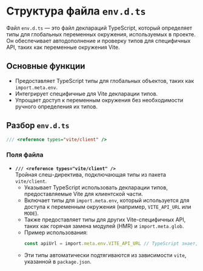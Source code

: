 # Структура файла `env.d.ts`

Файл `env.d.ts` — это файл деклараций TypeScript, который определяет типы для глобальных переменных окружения, используемых в проекте. Он обеспечивает автодополнение и проверку типов для специфичных API, таких как переменные окружения Vite.

## Основные функции

- Предоставляет TypeScript типы для глобальных объектов, таких как `import.meta.env`.
- Интегрирует специфичные для Vite декларации типов.
- Упрощает доступ к переменным окружения без необходимости ручного определения их типов.

## Разбор `env.d.ts`

```typescript
/// <reference types="vite/client" />
```

### Поля файла

- **`/// <reference types="vite/client" />`**  
  Тройная слеш-директива, подключающая типы из пакета `vite/client`.
  - Указывает TypeScript использовать декларации типов, предоставляемые Vite для клиентской части.
  - Включает типы для `import.meta.env`, который используется для доступа к переменным окружения (например, `VITE_API_URL` или `MODE`).
  - Также предоставляет типы для других Vite-специфичных API, таких как горячая замена модулей (HMR) и `import.meta.glob`.
  - Пример использования:
    ```typescript
    const apiUrl = import.meta.env.VITE_API_URL // TypeScript знает, что это строка
    ```
  - Эти типы автоматически подтягиваются из зависимости `vite`, указанной в `package.json`.
